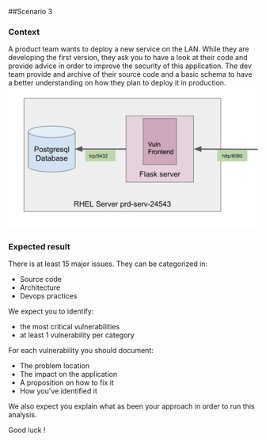 ##Scenario 3
### Context ###
A product team wants to deploy a new service on the LAN.
While they are developing the first version, they ask you to have a look at their code and provide advice in order to improve the security of this application.
The dev team provide and archive of their source code and a basic schema to have a better understanding on how they plan to deploy it in production.
![supplychain-overview](vulnsmanager-overview.png)

### Expected result ###
There is at least 15 major issues. They can be categorized in:
 - Source code
 - Architecture
 - Devops practices

We expect you to identify:
 - the most critical vulnerabilities
 - at least 1 vulnerability per category
 
For each vulnerability you should document:
 - The problem location
 - The impact on the application
 - A proposition on how to fix it
 - How you've identified it

We also expect you explain what as been your approach in order to run this analysis.

Good luck !
